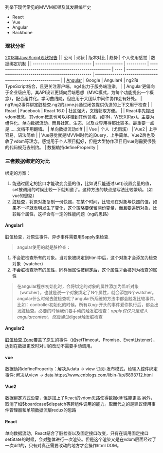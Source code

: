 
列举下现代常见的MVVM框架及其发展编年史

- React
- Vue
- Angular
- Backbone

### 现状分析
[2018年JavaScript现状报告](https://www.cnblogs.com/peiyu1988/p/9317182.html)
|                                | 公司           | 现状       | 版本对比                                                   | 趋势 | 个人使用感觉                                                 | 数据绑定机制                                                 |
| ------------------------------ | -------------- | ---------- | ---------------------------------------------------------- | ---- | ------------------------------------------------------------ | ------------------------------------------------------------ |
| [Angular](https://angular.io/) | Google         | Angular4   | ng2和TypeScript结合，且更关注客户端。ng4出力于服务端渲染。 |      | Angular更偏向于企业级应用。其API设计更倾向后端思想（MVC模式，为每个功能提出一个概念），配合组件化。学习曲线陡，但应用于大团队中间件协作会有好处。 | ng1\ng2事件绑定脏检查.ng2的zone.js通过闭包提供伪造的上下文用于检查 |
| React                          | Facebook       | React 16.0 | 社区强大，文档获取方便。                                   |      | React率先提出vdom概念，其vdom概念也可以移植到其他领域，如RN，WEEX(Rax)。主要为组件化、单向数据流动。而且社区、生态、以及业界用得都比较多。最重要一点是……文档不用翻墙。 | 单向数据流动diff                                             |
| Vue                            | 个人（尤雨溪） | Vue2       | 上手容易，语法简单                                         |      | Vue感觉就是MVVM时代的jQuery，上手简单。Vue2后也吸收了vdom等理念。感觉用于个人项目挺好，但是大型协作项目用vue则需要很强的代码规范去制约。 | 数据劫持defineProperity                                      |


### 三者数据绑定的对比
绑定的方案：
1. 能通过固定的接口才能改变变量的值，比如说只能通过set()设置变量的值，set被调用的时候比较一下就知道了。这种方法的缺点是写法比较繁琐。（如vue的思路）
2. 脏检查，将原对象复制一份快照，在某个时间，比较现在对象与快照的值，如果不一样就表明发生了变化，这个策略要保留两份变量，而且要遍历对象，比较每个属性，这样会有一定的性能问题（ng的思路）

#### Angular1
脏值检查，对原生事件、异步事件需要用$apply来检查.
> angular使用的就是脏检查：
1. 不会脏检查所有的对象。当对象被绑定到html中后，这个对象才会添加为检查对象（watcher）
2. 不会脏检查所有的属性，同样当属性被绑定后，这个属性才会被列为检查的属性
> 在angular程序初始化时，会将绑定的对象的属性添加为监听对象（watcher），也就是说一个对象绑定了N个属性，就会添加N个watcher。
> angular什么时候去脏检查呢？angular所系统的方法中都会触发比较事件，比如：controller初始化的时候，所有以ng-开头的事件爱你执行后，都会出发脏检查。必要的时候我们要手动的触发脏检查：$apply仅仅只是进入angular context，然后通过$digest触发脏检查

#### Angular2
[脏值检查 Zone](https://blog.csdn.net/u010977147/article/details/53785733)覆盖了原生的事件（如setTimeout、Promise、EventListener），达到在数据更改时对UI的改动不需要手动调用。

#### vue 
数据劫持defineProperity：解决从data -> view
订阅-发布模式，给输入控件绑定事件: 解决从view -> data
https://www.cnblogs.com/libin-1/p/6893712.html

#### Vue2
数据绑定方式没变，但是加上了React的vdom思路使得数据diff性能更高
另外，取消了如$boardcase\$dispatch等跨组件调用的能力。取而代之的是建议使用事件管理器和单项数据流层redux的思路

#### React 
单向数据流动，React结合了脏检查以及固定接口改变，只有在调用固定接口setState的时候，会对整体进行一次渲染。但是这个渲染又是在vdom层面经过了一次diff的，只有对真正需要改动的地方才会操作html DOM。